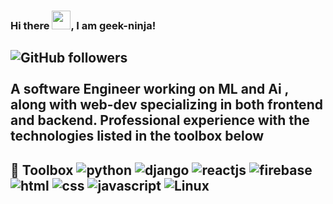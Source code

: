 ### Hi there <img src="https://raw.githubusercontent.com/MartinHeinz/MartinHeinz/master/wave.gif" width="30px">, I am geek-ninja!
![GitHub followers](https://img.shields.io/github/followers/geek-ninja?style=social)
<br><br>
A software Engineer working on ML and Ai , along with web-dev specializing in both frontend and backend.
Professional experience with the technologies listed in the <b>toolbox</b> below 
<br>
---

🧰 Toolbox
<img src = 'https://cdn.worldvectorlogo.com/logos/python-5.svg' alt = 'python'/>
<img src = 'https://cdn.worldvectorlogo.com/logos/django-community.svg' alt = 'django'/>
<img src = 'https://cdn.worldvectorlogo.com/logos/react-2.svg' alt = 'reactjs'/>
<img src = 'https://cdn.worldvectorlogo.com/logos/firebase-1.svg' alt = 'firebase'/>
<img src = 'https://cdn.worldvectorlogo.com/logos/html5.svg' alt = 'html'/>
<img src = 'https://cdn.worldvectorlogo.com/logos/css-5.svg' alt = 'css'/>
<img src = 'https://cdn.worldvectorlogo.com/logos/logo-javascript.svg' alt = 'javascript'/>
<img src = 'https://cdn.worldvectorlogo.com/logos/linux-tux.svg' alt = 'Linux'/>
<img src = '' alt = ''/>
<img src = '' alt = ''/>
<img src = '' alt = ''/>
<img src = '' alt = ''/>
---
